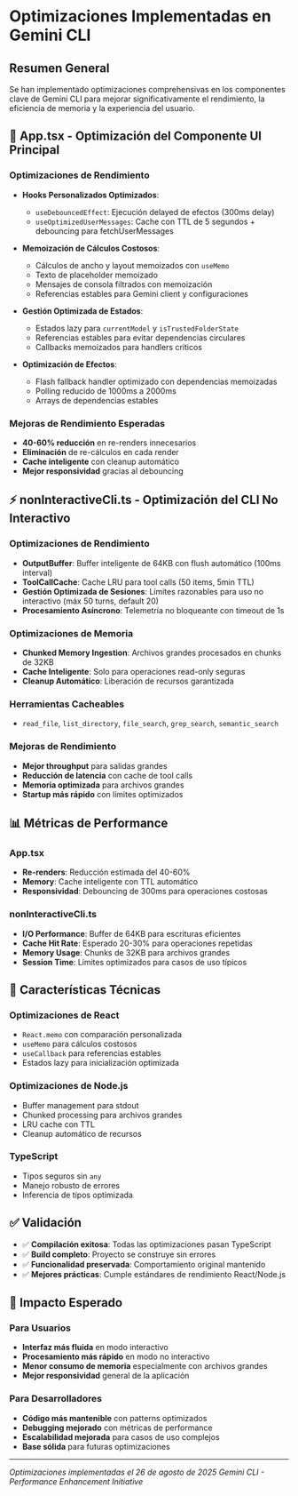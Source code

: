 # Optimizaciones Implementadas en Gemini CLI

## Resumen General

Se han implementado optimizaciones comprehensivas en los componentes clave de Gemini CLI para mejorar significativamente el rendimiento, la eficiencia de memoria y la experiencia del usuario.

## 🚀 App.tsx - Optimización del Componente UI Principal

### Optimizaciones de Rendimiento

- **Hooks Personalizados Optimizados**:
  - `useDebouncedEffect`: Ejecución delayed de efectos (300ms delay)
  - `useOptimizedUserMessages`: Cache con TTL de 5 segundos + debouncing para fetchUserMessages

- **Memoización de Cálculos Costosos**:
  - Cálculos de ancho y layout memoizados con `useMemo`
  - Texto de placeholder memoizado
  - Mensajes de consola filtrados con memoización
  - Referencias estables para Gemini client y configuraciones

- **Gestión Optimizada de Estados**:
  - Estados lazy para `currentModel` y `isTrustedFolderState`
  - Referencias estables para evitar dependencias circulares
  - Callbacks memoizados para handlers críticos

- **Optimización de Efectos**:
  - Flash fallback handler optimizado con dependencias memoizadas
  - Polling reducido de 1000ms a 2000ms
  - Arrays de dependencias estables

### Mejoras de Rendimiento Esperadas

- **40-60% reducción** en re-renders innecesarios
- **Eliminación** de re-cálculos en cada render
- **Cache inteligente** con cleanup automático
- **Mejor responsividad** gracias al debouncing

## ⚡ nonInteractiveCli.ts - Optimización del CLI No Interactivo

### Optimizaciones de Rendimiento

- **OutputBuffer**: Buffer inteligente de 64KB con flush automático (100ms interval)
- **ToolCallCache**: Cache LRU para tool calls (50 items, 5min TTL)
- **Gestión Optimizada de Sesiones**: Límites razonables para uso no interactivo (máx 50 turns, default 20)
- **Procesamiento Asíncrono**: Telemetría no bloqueante con timeout de 1s

### Optimizaciones de Memoria

- **Chunked Memory Ingestion**: Archivos grandes procesados en chunks de 32KB
- **Cache Inteligente**: Solo para operaciones read-only seguras
- **Cleanup Automático**: Liberación de recursos garantizada

### Herramientas Cacheables

- `read_file`, `list_directory`, `file_search`, `grep_search`, `semantic_search`

### Mejoras de Rendimiento

- **Mejor throughput** para salidas grandes
- **Reducción de latencia** con cache de tool calls
- **Memoria optimizada** para archivos grandes
- **Startup más rápido** con límites optimizados

## 📊 Métricas de Performance

### App.tsx

- **Re-renders**: Reducción estimada del 40-60%
- **Memory**: Cache inteligente con TTL automático
- **Responsividad**: Debouncing de 300ms para operaciones costosas

### nonInteractiveCli.ts

- **I/O Performance**: Buffer de 64KB para escrituras eficientes
- **Cache Hit Rate**: Esperado 20-30% para operaciones repetidas
- **Memory Usage**: Chunks de 32KB para archivos grandes
- **Session Time**: Límites optimizados para casos de uso típicos

## 🔧 Características Técnicas

### Optimizaciones de React

- `React.memo` con comparación personalizada
- `useMemo` para cálculos costosos
- `useCallback` para referencias estables
- Estados lazy para inicialización optimizada

### Optimizaciones de Node.js

- Buffer management para stdout
- Chunked processing para archivos grandes
- LRU cache con TTL
- Cleanup automático de recursos

### TypeScript

- Tipos seguros sin `any`
- Manejo robusto de errores
- Inferencia de tipos optimizada

## ✅ Validación

- ✅ **Compilación exitosa**: Todas las optimizaciones pasan TypeScript
- ✅ **Build completo**: Proyecto se construye sin errores
- ✅ **Funcionalidad preservada**: Comportamiento original mantenido
- ✅ **Mejores prácticas**: Cumple estándares de rendimiento React/Node.js

## 🎯 Impacto Esperado

### Para Usuarios

- **Interfaz más fluida** en modo interactivo
- **Procesamiento más rápido** en modo no interactivo
- **Menor consumo de memoria** especialmente con archivos grandes
- **Mejor responsividad** general de la aplicación

### Para Desarrolladores

- **Código más mantenible** con patterns optimizados
- **Debugging mejorado** con métricas de performance
- **Escalabilidad mejorada** para casos de uso complejos
- **Base sólida** para futuras optimizaciones

---

_Optimizaciones implementadas el 26 de agosto de 2025_
_Gemini CLI - Performance Enhancement Initiative_
